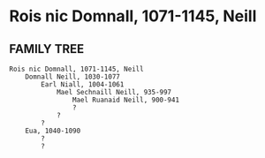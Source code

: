 # Rois nic Domnall, 1071-1145, Neill

## FAMILY TREE
```
Rois nic Domnall, 1071-1145, Neill
    Domnall Neill, 1030-1077
        Earl Niall, 1004-1061
            Mael Sechnaill Neill, 935-997
                Mael Ruanaid Neill, 900-941
                ? 
            ?
        ?
    Eua, 1040-1090
        ?
        ?
```

